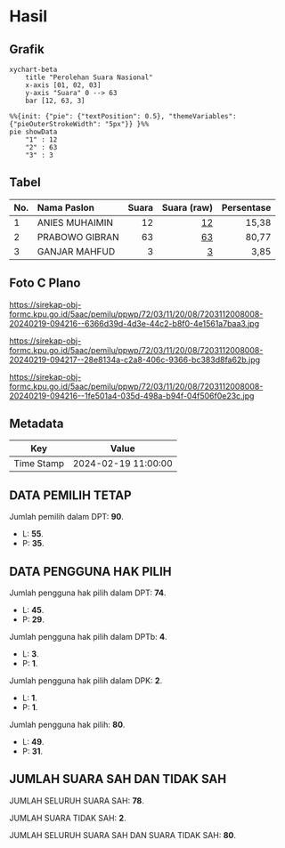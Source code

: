 # Hasil

## Grafik

```mermaid
xychart-beta
    title "Perolehan Suara Nasional"
    x-axis [01, 02, 03]
    y-axis "Suara" 0 --> 63
    bar [12, 63, 3]
```

```mermaid
%%{init: {"pie": {"textPosition": 0.5}, "themeVariables": {"pieOuterStrokeWidth": "5px"}} }%%
pie showData
    "1" : 12
    "2" : 63
    "3" : 3
```

## Tabel

| No. | Nama Paslon    | Suara | Suara (raw) | Persentase |
|:--- |:-------------- | -----:| -----------:| ----------:|
| 1   | ANIES MUHAIMIN | 12    | [12][p-1]   | 15,38      |
| 2   | PRABOWO GIBRAN | 63    | [63][p-2]   | 80,77      |
| 3   | GANJAR MAHFUD  | 3     | [3][p-3]    | 3,85       |


[p-1]: https://github.com/gigit-pemilu/pemilu-2024/blob/main/pilpres/hitung-suara/sub/72-sulawesi-tengah/sub/03-donggala/sub/11-sirenja/sub/2008-sibado/sub/008-tps/sub/paslon-1.txt
[p-2]: https://github.com/gigit-pemilu/pemilu-2024/blob/main/pilpres/hitung-suara/sub/72-sulawesi-tengah/sub/03-donggala/sub/11-sirenja/sub/2008-sibado/sub/008-tps/sub/paslon-2.txt
[p-3]: https://github.com/gigit-pemilu/pemilu-2024/blob/main/pilpres/hitung-suara/sub/72-sulawesi-tengah/sub/03-donggala/sub/11-sirenja/sub/2008-sibado/sub/008-tps/sub/paslon-3.txt

## Foto C Plano

https://sirekap-obj-formc.kpu.go.id/5aac/pemilu/ppwp/72/03/11/20/08/7203112008008-20240219-094216--6366d39d-4d3e-44c2-b8f0-4e1561a7baa3.jpg

https://sirekap-obj-formc.kpu.go.id/5aac/pemilu/ppwp/72/03/11/20/08/7203112008008-20240219-094217--28e8134a-c2a8-406c-9366-bc383d8fa62b.jpg

https://sirekap-obj-formc.kpu.go.id/5aac/pemilu/ppwp/72/03/11/20/08/7203112008008-20240219-094216--1fe501a4-035d-498a-b94f-04f506f0e23c.jpg


## Metadata

| Key        | Value               |
| ---------- | ------------------- |
| Time Stamp | 2024-02-19 11:00:00 |


## DATA PEMILIH TETAP

Jumlah pemilih dalam DPT: **90**.
 * L: **55**.
 * P: **35**.

## DATA PENGGUNA HAK PILIH

Jumlah pengguna hak pilih dalam DPT: **74**.
 * L: **45**.
 * P: **29**.

Jumlah pengguna hak pilih dalam DPTb: **4**.
 * L: **3**.
 * P: **1**.

Jumlah pengguna hak pilih dalam DPK: **2**.
 * L: **1**.
 * P: **1**.

Jumlah pengguna hak pilih: **80**.
 * L: **49**.
 * P: **31**.

## JUMLAH SUARA SAH DAN TIDAK SAH

JUMLAH SELURUH SUARA SAH: **78**.

JUMLAH SUARA TIDAK SAH: **2**.

JUMLAH SELURUH SUARA SAH DAN SUARA TIDAK SAH: **80**.


